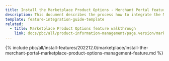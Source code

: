 ```yaml
---
title: Install the Marketplace Product Options - Merchant Portal feature
description: This document describes the process how to integrate the Merchant Portal — Marketplace Product Options feature into a Spryker project.
template: feature-integration-guide-template
related:
  - title: Marketplace Product Options feature walkthrough
    link: docs/pbc/all/product-information-management/page.version/marketplace/marketplace-product-options-feature-overview.html
---
```


{% include pbc/all/install-features/202212.0/marketplace/install-the-merchant-portal-marketplace-product-options-management-feature.md %} <!-- To edit, see /_includes/pbc/all/install-features/202212.0/marketplace/install-the-merchant-portal-marketplace-product-options-management-feature.md -->
